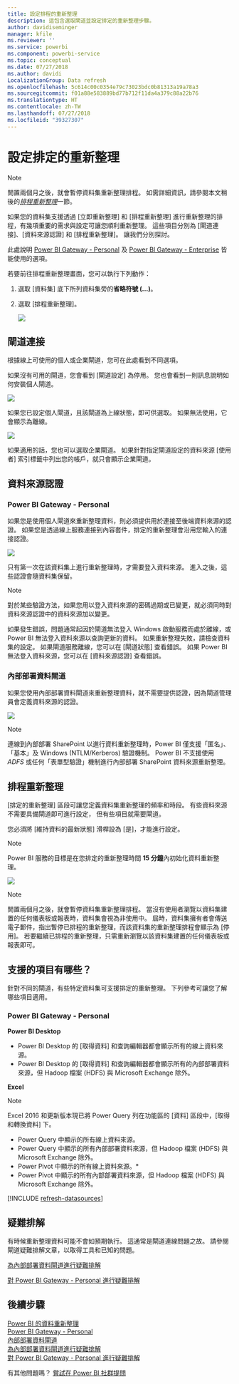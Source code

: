```yaml
---
title: 設定排程的重新整理
description: 這包含選取閘道並設定排定的重新整理步驟。
author: davidiseminger
manager: kfile
ms.reviewer: ''
ms.service: powerbi
ms.component: powerbi-service
ms.topic: conceptual
ms.date: 07/27/2018
ms.author: davidi
LocalizationGroup: Data refresh
ms.openlocfilehash: 5c614c00c0354e79c73023bdc0b81313a19a78a3
ms.sourcegitcommit: f01a88e583889bd77b712f11da4a379c88a22b76
ms.translationtype: HT
ms.contentlocale: zh-TW
ms.lasthandoff: 07/27/2018
ms.locfileid: "39327307"
---
```

# <a name="configuring-scheduled-refresh"></a>設定排定的重新整理

>[!NOTE]
>閒置兩個月之後，就會暫停資料集重新整理排程。 如需詳細資訊，請參閱本文稍後的[*排程重新整理*](#schedule-refresh)一節。
> 
> 

如果您的資料集支援透過 [立即重新整理] 和 [排程重新整理] 進行重新整理的排程，有幾項重要的需求與設定可讓您順利重新整理。 這些項目分別為 [閘道連接]、[資料來源認證] 和 [排程重新整理]。 讓我們分別探討。

此處說明 [Power BI Gateway - Personal](service-gateway-personal-mode.md) 及 [Power BI Gateway - Enterprise](service-gateway-onprem.md) 皆能使用的選項。

若要前往排程重新整理畫面，您可以執行下列動作：

1. 選取 [資料集] 底下所列資料集旁的**省略符號 (...)**。
2. 選取 [排程重新整理]。
   
    ![](media/refresh-scheduled-refresh/dataset-menu.png)

## <a name="gateway-connection"></a>閘道連接
根據線上可使用的個人或企業閘道，您可在此處看到不同選項。

如果沒有可用的閘道，您會看到 [閘道設定] 為停用。 您也會看到一則訊息說明如何安裝個人閘道。

![](media/refresh-scheduled-refresh/gateway-not-configured.png)

如果您已設定個人閘道，且該閘道為上線狀態，即可供選取。 如果無法使用，它會顯示為離線。

![](media/refresh-scheduled-refresh/gateway-connection.png)

如果適用的話，您也可以選取企業閘道。 如果針對指定閘道設定的資料來源 [使用者] 索引標籤中列出您的帳戶，就只會顯示企業閘道。

## <a name="data-source-credentials"></a>資料來源認證
### <a name="power-bi-gateway---personal"></a>Power BI Gateway - Personal
如果您是使用個人閘道來重新整理資料，則必須提供用於連接至後端資料來源的認證。 如果您是透過線上服務連接到內容套件，排定的重新整理會沿用您輸入的連接認證。

![](media/refresh-scheduled-refresh/data-source-credentials-pgw.png)

只有第一次在該資料集上進行重新整理時，才需要登入資料來源。 進入之後，這些認證會隨資料集保留。

> [!NOTE]
> 對於某些驗證方法，如果您用以登入資料來源的密碼過期或已變更，就必須同時對資料來源認證中的資料來源加以變更。
> 
> 

如果發生錯誤，問題通常起因於閘道無法登入 Windows 啟動服務而處於離線，或 Power BI 無法登入資料來源以查詢更新的資料。 如果重新整理失敗，請檢查資料集的設定。 如果閘道服務離線，您可以在 [閘道狀態] 查看錯誤。 如果 Power BI 無法登入資料來源，您可以在 [資料來源認證] 查看錯誤。

### <a name="on-premises-data-gateway"></a>內部部署資料閘道
如果您使用內部部署資料閘道來重新整理資料，就不需要提供認證，因為閘道管理員會定義資料來源的認證。

![](media/refresh-scheduled-refresh/data-source-credentials-egw.png)

> [!NOTE]
> 連線到內部部署 SharePoint 以進行資料重新整理時，Power BI 僅支援「匿名」、「基本」及 Windows (NTLM/Kerberos) 驗證機制。 Power BI 不支援使用 *ADFS* 或任何「表單型驗證」機制進行內部部署 SharePoint 資料來源重新整理。
> 
> 

## <a name="schedule-refresh"></a>排程重新整理
[排定的重新整理] 區段可讓您定義資料集重新整理的頻率和時段。 有些資料來源不需要具備閘道即可進行設定， 但有些項目就需要閘道。

您必須將 [維持資料的最新狀態] 滑桿設為 [是]，才能進行設定。

> [!NOTE]
> Power BI 服務的目標是在您排定的重新整理時間 **15 分鐘**內初始化資料重新整理。
> 
> 

![](media/refresh-scheduled-refresh/scheduled-refresh.png)

> [!NOTE]
> 閒置兩個月之後，就會暫停資料集重新整理排程。 當沒有使用者瀏覽以資料集建置的任何儀表板或報表時，資料集會視為非使用中。 屆時，資料集擁有者會傳送電子郵件，指出暫停已排程的重新整理，而該資料集的重新整理排程會顯示為 [停用]。 若要繼續已排程的重新整理，只需重新瀏覽以該資料集建置的任何儀表板或報表即可。
> 
> 

## <a name="whats-supported"></a>支援的項目有哪些？
針對不同的閘道，有些特定資料集可支援排定的重新整理。 下列參考可讓您了解哪些項目適用。

### <a name="power-bi-gateway---personal"></a>Power BI Gateway - Personal
**Power BI Desktop**

* Power BI Desktop 的 [取得資料] 和查詢編輯器都會顯示所有的線上資料來源。
* Power BI Desktop 的 [取得資料] 和查詢編輯器都會顯示所有的內部部署資料來源，但 Hadoop 檔案 (HDFS) 與 Microsoft Exchange 除外。

**Excel**

> [!NOTE]
> Excel 2016 和更新版本現已將 Power Query 列在功能區的 [資料] 區段中，[取得和轉換資料] 下。
> 
> 

* Power Query 中顯示的所有線上資料來源。
* Power Query 中顯示的所有內部部署資料來源，但 Hadoop 檔案 (HDFS) 與 Microsoft Exchange 除外。
* Power Pivot 中顯示的所有線上資料來源。\*
* Power Pivot 中顯示的所有內部部署資料來源，但 Hadoop 檔案 (HDFS) 與 Microsoft Exchange 除外。

<!-- Refresh Data sources-->
[!INCLUDE [refresh-datasources](./includes/refresh-datasources.md)]

## <a name="troubleshooting"></a>疑難排解
有時候重新整理資料可能不會如預期執行。 這通常是閘道連線問題之故。 請參閱閘道疑難排解文章，以取得工具和已知的問題。

[為內部部署資料閘道進行疑難排解](service-gateway-onprem-tshoot.md)

[對 Power BI Gateway - Personal 進行疑難排解](service-admin-troubleshooting-power-bi-personal-gateway.md)

## <a name="next-steps"></a>後續步驟
[Power BI 的資料重新整理](refresh-data.md)  
[Power BI Gateway - Personal](service-gateway-personal-mode.md)  
[內部部署資料閘道](service-gateway-onprem.md)  
[為內部部署資料閘道進行疑難排解](service-gateway-onprem-tshoot.md)  
[對 Power BI Gateway - Personal 進行疑難排解](service-admin-troubleshooting-power-bi-personal-gateway.md)  

有其他問題嗎？ [嘗試在 Power BI 社群提問](http://community.powerbi.com/)


